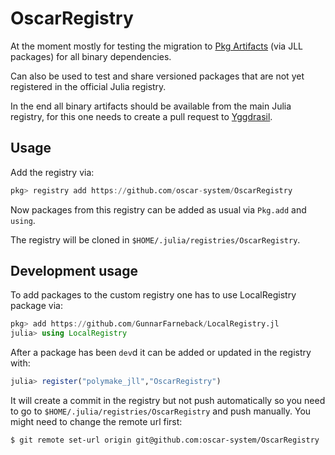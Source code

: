 # OscarRegistry

At the moment mostly for testing the migration to [Pkg Artifacts](https://julialang.org/blog/2019/11/artifacts/) (via JLL packages) for all binary dependencies.

Can also be used to test and share versioned packages that are not yet registered in the official Julia registry.

In the end all binary artifacts should be available from the main Julia
registry, for this one needs to create a pull request to [Yggdrasil](https://github.com/JuliaPackaging/Yggdrasil).


## Usage

Add the registry via:

```julia
pkg> registry add https://github.com/oscar-system/OscarRegistry
```

Now packages from this registry can be added as usual via `Pkg.add` and `using`.

The registry will be cloned in `$HOME/.julia/registries/OscarRegistry`.

## Development usage

To add packages to the custom registry one has to use LocalRegistry package via:
```julia
pkg> add https://github.com/GunnarFarneback/LocalRegistry.jl
julia> using LocalRegistry
```

After a package has been `dev`d it can be added or updated in the registry with:
```julia
julia> register("polymake_jll","OscarRegistry")
```

It will create a commit in the registry but not push automatically so you need to go to `$HOME/.julia/registries/OscarRegistry` and push manually.
You might need to change the remote url first:
```
$ git remote set-url origin git@github.com:oscar-system/OscarRegistry
```

